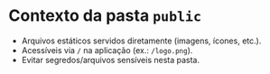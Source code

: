 # Contexto da pasta `public`

- Arquivos estáticos servidos diretamente (imagens, ícones, etc.).
- Acessíveis via `/` na aplicação (ex.: `/logo.png`).
- Evitar segredos/arquivos sensíveis nesta pasta.
